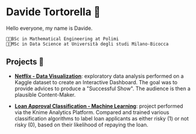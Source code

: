 
# **Davide Tortorella** 🤖

Hello everyone, my name is Davide.

`🧑‍🎓BSc in Mathematical Engineering at Polimi`    
`👨‍💻MSc in Data Science at Università degli studi Milano-Bicocca` 


## **Projects** 🍬
- [**Netflix - Data Visualization**](https://github.com/DavideTortorella/Netflix-DataVisualization): exploratory data analysis performed on a Kaggle dataset to create an Interactive Dashboard. The goal was to provide advices to produce a "Successful Show". The audience is then a plausible Content-Maker.

- [**Loan Approval Classification - Machine Learning**](https://hub.knime.com/davide_tortorel/spaces/Public/~zUEd55kZWrSfAa4L/): project performed via the Knime Analytics Platform. Compared and trained various classification algorithms to label loan applicants as either risky (1) or not risky (0), based on their likelihood of repaying the loan.

